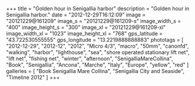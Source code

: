 +++
title = "Golden hour in Senigallia harbor"
description = "Golden hour in Senigallia harbor."
date = "2012-12-29T16:12:09"
image = "20121229@161209"
image_s = "20121229@161209-s"
image_width_s = "400"
image_height_s = "300"
image_xl = "20121229@161209-xl"
image_width_xl = "1023"
image_height_xl = "768"
gps_latitude = "43.722530555555"
gps_longitude = "13.2219888888883"
phototags = [ "2012-12-29", "2012-12", "2012", "Micro 4/3", "macro", "50mm", "canonfd", "walking", "harbor", "lighthouse", "sea", "shore operated stationary lift net", "lift net", "fishing net", "winter", "afternoon", "SenigalliaMareCollina", "Book", "Senigallia", "Ancona", "Marche", "Italy", "Europe", "yellow", "red" ]
galleries = [ "Book Senigallia Mare Collina", "Senigallia City and Seaside", "Timeline 2012" ]
+++
